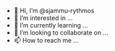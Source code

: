 - 👋 Hi, I’m @sjammu-rythmos
- 👀 I’m interested in ...
- 🌱 I’m currently learning ...
- 💞️ I’m looking to collaborate on ...
- 📫 How to reach me ...

<!---
sjammu-rythmos/sjammu-rythmos is a ✨ special ✨ repository because its `README.md` (this file) appears on your GitHub profile.
You can click the Preview link to take a look at your changes.
--->
